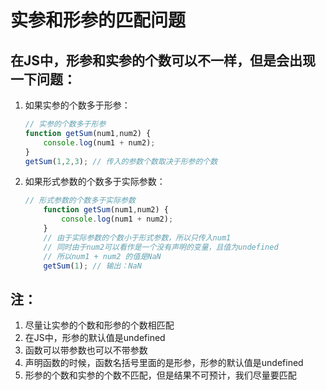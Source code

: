 # 实参和形参的匹配问题

## 在JS中，形参和实参的个数可以不一样，但是会出现一下问题：

1. 如果实参的个数多于形参：

   ```javaScript
   // 实参的个数多于形参
   function getSum(num1,num2) {
       console.log(num1 + num2);
   }
   getSum(1,2,3); // 传入的参数个数取决于形参的个数
   ```

2. 如果形式参数的个数多于实际参数：

   ```javaScript
   // 形式参数的个数多于实际参数
       function getSum(num1,num2) {
           console.log(num1 + num2);
       }
       // 由于实际参数的个数小于形式参数，所以只传入num1
       // 同时由于num2可以看作是一个没有声明的变量，且值为undefined
       // 所以num1 + num2 的值是NaN
       getSum(1); // 输出：NaN
   ```

## 注：

1. 尽量让实参的个数和形参的个数相匹配
2. 在JS中，形参的默认值是undefined
3. 函数可以带参数也可以不带参数
4. 声明函数的时候，函数名括号里面的是形参，形参的默认值是undefined
5. 形参的个数和实参的个数不匹配，但是结果不可预计，我们尽量要匹配

